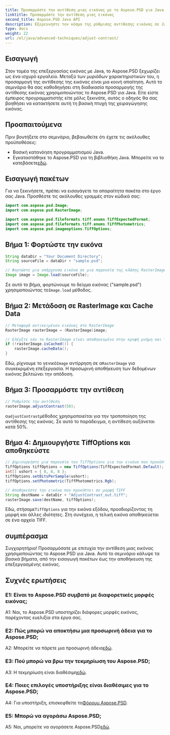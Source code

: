 ```yaml
---
title: Προσαρμόστε την αντίθεση μιας εικόνας με το Aspose.PSD για Java
linktitle: Προσαρμόστε την αντίθεση μιας εικόνας
second_title: Aspose.PSD Java API
description: Εξερευνήστε τον κόσμο της ρύθμισης αντίθεσης εικόνας σε Java με το Aspose.PSD. Ακολουθήστε τον βήμα προς βήμα οδηγό μας για απρόσκοπτη επεξεργασία εικόνας.
type: docs
weight: 22
url: /el/java/advanced-techniques/adjust-contrast/
---
```

## Εισαγωγή

Στον τομέα της επεξεργασίας εικόνας με Java, το Aspose.PSD ξεχωρίζει ως ένα ισχυρό εργαλείο. Μεταξύ των μυριάδων χαρακτηριστικών του, η προσαρμογή της αντίθεσης της εικόνας είναι μια κοινή απαίτηση. Αυτό το σεμινάριο θα σας καθοδηγήσει στη διαδικασία προσαρμογής της αντίθεσης εικόνας χρησιμοποιώντας το Aspose.PSD για Java. Είτε είστε έμπειρος προγραμματιστής είτε μόλις ξεκινάτε, αυτός ο οδηγός θα σας βοηθήσει να κατακτήσετε αυτή τη βασική πτυχή της χειραγώγησης εικόνας.

## Προαπαιτούμενα

Πριν βουτήξετε στο σεμινάριο, βεβαιωθείτε ότι έχετε τις ακόλουθες προϋποθέσεις:

- Βασική κατανόηση προγραμματισμού Java.
-  Εγκαταστάθηκε το Aspose.PSD για τη βιβλιοθήκη Java. Μπορείτε να το κατεβάσετε[εδώ](https://releases.aspose.com/psd/java/).

## Εισαγωγή πακέτων

Για να ξεκινήσετε, πρέπει να εισαγάγετε τα απαραίτητα πακέτα στο έργο σας Java. Προσθέστε τις ακόλουθες γραμμές στον κώδικά σας:

```java
import com.aspose.psd.Image;
import com.aspose.psd.RasterImage;

import com.aspose.psd.fileformats.tiff.enums.TiffExpectedFormat;
import com.aspose.psd.fileformats.tiff.enums.TiffPhotometrics;
import com.aspose.psd.imageoptions.TiffOptions;
```

## Βήμα 1: Φορτώστε την εικόνα

```java
String dataDir = "Your Document Directory";
String sourceFile = dataDir + "sample.psd";

// Φορτώστε μια υπάρχουσα εικόνα σε μια παρουσία της κλάσης RasterImage
Image image = Image.load(sourceFile);
```

 Σε αυτό το βήμα, φορτώνουμε το δείγμα εικόνας ("sample.psd") χρησιμοποιώντας το`Image.load` μέθοδος.

## Βήμα 2: Μετάδοση σε RasterImage και Cache Data

```java
// Μεταφορά αντικειμένου εικόνας στο RasterImage
RasterImage rasterImage = (RasterImage)image;

// Ελέγξτε εάν το RasterImage είναι αποθηκευμένο στην κρυφή μνήμη και το Cache RasterImage για καλύτερη απόδοση
if (!rasterImage.isCached()) {
    rasterImage.cacheData();
}
```

 Εδώ, ρίχνουμε το γενικό`Image` αντίρρηση σε α`RasterImage` για συγκεκριμένη επεξεργασία. Η προσωρινή αποθήκευση των δεδομένων εικόνας βελτιώνει την απόδοση.

## Βήμα 3: Προσαρμόστε την αντίθεση

```java
// Ρυθμίστε την αντίθεση
rasterImage.adjustContrast(50);
```

 ο`adjustContrast`μέθοδος χρησιμοποιείται για την τροποποίηση της αντίθεσης της εικόνας. Σε αυτό το παράδειγμα, η αντίθεση αυξάνεται κατά 50%.

## Βήμα 4: Δημιουργήστε TiffOptions και αποθηκεύστε

```java
// Δημιουργήστε μια παρουσία του TiffOptions για την εικόνα που προκύπτει
TiffOptions tiffOptions = new TiffOptions(TiffExpectedFormat.Default);
int[] ushort = { 8, 8, 8 };
tiffOptions.setBitsPerSample(ushort);
tiffOptions.setPhotometric(TiffPhotometrics.Rgb);

// Αποθηκεύστε την εικόνα που προκύπτει σε μορφή TIFF
String destName = dataDir + "AdjustContrast_out.tiff";
rasterImage.save(destName, tiffOptions);
```

 Εδώ, στήσαμε`TiffOptions` για την εικόνα εξόδου, προσδιορίζοντας τη μορφή και άλλες ιδιότητες. Στη συνέχεια, η τελική εικόνα αποθηκεύεται σε ένα αρχείο TIFF.

## συμπέρασμα

Συγχαρητήρια! Προσαρμόσατε με επιτυχία την αντίθεση μιας εικόνας χρησιμοποιώντας το Aspose.PSD για Java. Αυτό το σεμινάριο κάλυψε τα βασικά βήματα, από την εισαγωγή πακέτων έως την αποθήκευση της επεξεργασμένης εικόνας.

## Συχνές ερωτήσεις

### Ε1: Είναι το Aspose.PSD συμβατό με διαφορετικές μορφές εικόνας;

A1: Ναι, το Aspose.PSD υποστηρίζει διάφορες μορφές εικόνας, παρέχοντας ευελιξία στα έργα σας.

### Ε2: Πώς μπορώ να αποκτήσω μια προσωρινή άδεια για το Aspose.PSD;

 A2: Μπορείτε να πάρετε μια προσωρινή άδεια[εδώ](https://purchase.aspose.com/temporary-license/).

### Ε3: Πού μπορώ να βρω την τεκμηρίωση του Aspose.PSD;

A3: Η τεκμηρίωση είναι διαθέσιμη[εδώ](https://reference.aspose.com/psd/java/).

### Ε4: Ποιες επιλογές υποστήριξης είναι διαθέσιμες για το Aspose.PSD;

 A4: Για υποστήριξη, επισκεφθείτε το[Φόρουμ Aspose.PSD](https://forum.aspose.com/c/psd/34).

### Ε5: Μπορώ να αγοράσω Aspose.PSD;

 A5: Ναι, μπορείτε να αγοράσετε Aspose.PSD[εδώ](https://purchase.aspose.com/buy).